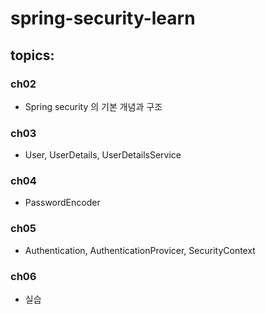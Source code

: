 # spring-security-learn
## topics:
### ch02
- Spring security 의 기본 개념과 구조

### ch03
- User, UserDetails, UserDetailsService

### ch04
- PasswordEncoder

### ch05
- Authentication, AuthenticationProvicer, SecurityContext

### ch06
- 실습